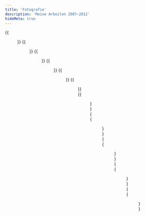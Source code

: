 ```yaml
---
title: 'Fotografie'
description: 'Meine Arbeiten 2007–2012'
hideMeta: true
---
```


{{<figure src="/img/photography/novosibirsk-1.jpg" alt="Nowosibirsk, Russland, 2012" title="Nowosibirsk, Russland, 2012" width="500">}}
{{<figure src="/img/photography/novosibirsk-2.jpg" alt="Nowosibirsk, Russland, 2012" title="Nowosibirsk, Russland, 2012" width="500">}}
{{<figure src="/img/photography/island-3.jpg" alt="Kirkjufjara, Island, 2011" title="Kirkjufjara, Island, 2011" width="500">}}
{{<figure src="/img/photography/island-2.jpg" alt="Reykjavík, Island, 2011" title="Reykjavík, Island, 2011" width="500">}}
{{<figure src="/img/photography/island-1.jpg" alt="Kirkjufjara, Island, 2011" title="Kirkjufjara, Island, 2011" width="500">}}
{{<figure src="/img/photography/spree.jpg" alt="Berlin, Deutschland, 2010" title="Berlin, Deutschland, 2010" width="500">}}
{{<figure src="/img/photography/der-hohe-norden.jpg" alt="Erraid, Schottland, 2009" title="Erraid, Schottland, 2009" width="500">}}
{{<figure src="/img/photography/lass-mich.jpg" alt="Cologne, Deutschland, 2008" title="Cologne, Deutschland, 2008" width="500">}}
{{<figure src="/img/photography/traeume-werden-realitaet.jpg" alt="Brühl, Deutschland, 2008" title="Brühl, Deutschland, 2008" width="500">}}
{{<figure src="/img/photography/paragraph-49.jpg" alt="Brühl, Deutschland, 2007" title="Brühl, Deutschland, 2007" width="500">}}
{{<figure src="/img/photography/driven.jpg" alt="Berlin, Deutschland, 2007" title="Berlin, Deutschland, 2007" width="500">}}